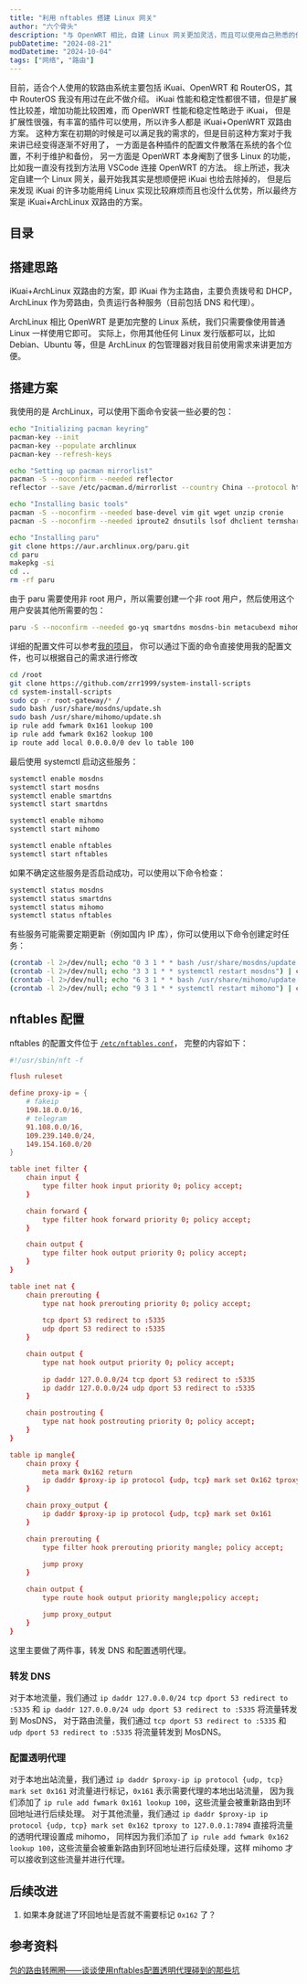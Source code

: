 ```yaml
---
title: "利用 nftables 搭建 Linux 网关"
author: "六个骨头"
description: "与 OpenWRT 相比，自建 Linux 网关更加灵活，而且可以使用自己熟悉的任何发行版（以 ArchLinux 为例）"
pubDatetime: "2024-08-21"
modDatetime: "2024-10-04"
tags: ["网络", "路由"]
---
```


目前，适合个人使用的软路由系统主要包括 iKuai、OpenWRT 和 RouterOS，其中 RouterOS 我没有用过在此不做介绍。
iKuai 性能和稳定性都很不错，但是扩展性比较差，增加功能比较困难，而 OpenWRT 性能和稳定性略逊于 iKuai，
但是扩展性很强，有丰富的插件可以使用，所以许多人都是 iKuai+OpenWRT 双路由方案。
这种方案在初期的时候是可以满足我的需求的，但是目前这种方案对于我来讲已经变得逐渐不好用了，
一方面是各种插件的配置文件散落在系统的各个位置，不利于维护和备份，
另一方面是 OpenWRT 本身阉割了很多 Linux 的功能，比如我一直没有找到方法用 VSCode 连接 OpenWRT 的方法。
综上所述，我决定自建一个 Linux 网关，最开始我其实是想顺便把 iKuai 也给去除掉的，
但是后来发现 iKuai 的许多功能用纯 Linux 实现比较麻烦而且也没什么优势，所以最终方案是 iKuai+ArchLinux 双路由的方案。

## 目录

## 搭建思路

iKuai+ArchLinux 双路由的方案，即 iKuai 作为主路由，主要负责拨号和 DHCP，
ArchLinux 作为旁路由，负责运行各种服务（目前包括 DNS 和代理）。

ArchLinux 相比 OpenWRT 是更加完整的 Linux 系统，我们只需要像使用普通 Linux 一样使用它即可。
实际上，你用其他任何 Linux 发行版都可以，比如 Debian、Ubuntu 等，但是 ArchLinux 的包管理器对我目前使用需求来讲更加方便。

## 搭建方案

我使用的是 ArchLinux，可以使用下面命令安装一些必要的包：

```bash
echo "Initializing pacman keyring"
pacman-key --init
pacman-key --populate archlinux
pacman-key --refresh-keys

echo "Setting up pacman mirrorlist"
pacman -S --noconfirm --needed reflector
reflector --save /etc/pacman.d/mirrorlist --country China --protocol https --latest 5

echo "Installing basic tools"
pacman -S --noconfirm --needed base-devel vim git wget unzip cronie
pacman -S --noconfirm --needed iproute2 dnsutils lsof dhclient termshark

echo "Installing paru"
git clone https://aur.archlinux.org/paru.git
cd paru
makepkg -si
cd ..
rm -rf paru
```

由于 paru 需要使用非 root 用户，所以需要创建一个非 root 用户，然后使用这个用户安装其他所需要的包：

```bash
paru -S --noconfirm --needed go-yq smartdns mosdns-bin metacubexd mihomo
```

详细的配置文件可以参考[我的项目](https://github.com/zrr1999/system-install-scripts)，
你可以通过下面的命令直接使用我的配置文件，也可以根据自己的需求进行修改

```bash
cd /root
git clone https://github.com/zrr1999/system-install-scripts
cd system-install-scripts
sudo cp -r root-gateway/* /
sudo bash /usr/share/mosdns/update.sh
sudo bash /usr/share/mihomo/update.sh
ip rule add fwmark 0x161 lookup 100
ip rule add fwmark 0x162 lookup 100
ip route add local 0.0.0.0/0 dev lo table 100
```

最后使用 systemctl 启动这些服务：
```bash
systemctl enable mosdns
systemctl start mosdns
systemctl enable smartdns
systemctl start smartdns

systemctl enable mihomo
systemctl start mihomo

systemctl enable nftables
systemctl start nftables
```

如果不确定这些服务是否启动成功，可以使用以下命令检查：

```bash
systemctl status mosdns
systemctl status smartdns
systemctl status mihomo
systemctl status nftables
```

有些服务可能需要定期更新（例如国内 IP 库），你可以使用以下命令创建定时任务：

```bash
(crontab -l 2>/dev/null; echo "0 3 1 * * bash /usr/share/mosdns/update.sh") | crontab
(crontab -l 2>/dev/null; echo "3 3 1 * * systemctl restart mosdns") | crontab
(crontab -l 2>/dev/null; echo "6 3 1 * * bash /usr/share/mihomo/update.sh") | crontab
(crontab -l 2>/dev/null; echo "9 3 1 * * systemctl restart mihomo") | crontab
```

## nftables 配置

nftables 的配置文件位于 [`/etc/nftables.conf`](https://github.com/zrr1999/system-install-scripts/blob/main/root-gateway/etc/nftables.conf)，
完整的内容如下：
```conf
#!/usr/sbin/nft -f

flush ruleset

define proxy-ip = {
    # fakeip
    198.18.0.0/16,
    # telegram
    91.108.0.0/16,
    109.239.140.0/24,
    149.154.160.0/20
}

table inet filter {
    chain input {
        type filter hook input priority 0; policy accept;
    }

    chain forward {
        type filter hook forward priority 0; policy accept;
    }

    chain output {
        type filter hook output priority 0; policy accept;
    }
}

table inet nat {
    chain prerouting {
        type nat hook prerouting priority 0; policy accept;
        
        tcp dport 53 redirect to :5335
        udp dport 53 redirect to :5335
    }

    chain output {
        type nat hook output priority 0; policy accept;
        
        ip daddr 127.0.0.0/24 tcp dport 53 redirect to :5335
        ip daddr 127.0.0.0/24 udp dport 53 redirect to :5335
    }

    chain postrouting {
        type nat hook postrouting priority 0; policy accept;
    }
}

table ip mangle{
    chain proxy {
        meta mark 0x162 return
        ip daddr $proxy-ip ip protocol {udp, tcp} mark set 0x162 tproxy to 127.0.0.1:7894
    }

    chain proxy_output {
        ip daddr $proxy-ip ip protocol {udp, tcp} mark set 0x161
    }

    chain prerouting {
        type filter hook prerouting priority mangle; policy accept;
        
        jump proxy
    }

    chain output {
        type route hook output priority mangle;policy accept;

        jump proxy_output
    }
}
```

这里主要做了两件事，转发 DNS 和配置透明代理。

### 转发 DNS

对于本地流量，我们通过 `ip daddr 127.0.0.0/24 tcp dport 53 redirect to :5335` 和 `ip daddr 127.0.0.0/24 udp dport 53 redirect to :5335` 将流量转发到 MosDNS，
对于路由流量，我们通过 `tcp dport 53 redirect to :5335` 和 `udp dport 53 redirect to :5335` 将流量转发到 MosDNS。

### 配置透明代理
对于本地出站流量，我们通过 `ip daddr $proxy-ip ip protocol {udp, tcp} mark set 0x161` 对流量进行标记，`0x161` 表示需要代理的本地出站流量，
因为我们添加了 `ip rule add fwmark 0x161 lookup 100`，这些流量会被重新路由到环回地址进行后续处理。
对于其他流量，我们通过 `ip daddr $proxy-ip ip protocol {udp, tcp} mark set 0x162 tproxy to 127.0.0.1:7894` 直接将流量的透明代理设置成 mihomo，
同样因为我们添加了 `ip rule add fwmark 0x162 lookup 100`，这些流量会被重新路由到环回地址进行后续处理，这样 mihomo 才可以接收到这些流量并进行代理。

## 后续改进

1. 如果本身就进了环回地址是否就不需要标记 `0x162` 了？

## 参考资料
[包的路由转圈圈——谈谈使用nftables配置透明代理碰到的那些坑](https://koswu.github.io/2019/08/19/tproxy-config-with-nftables/)

